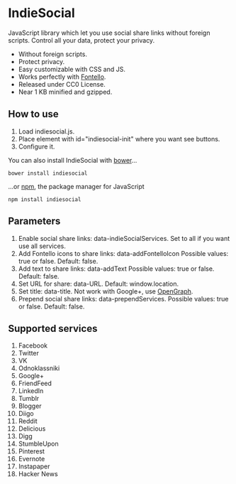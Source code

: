 # IndieSocial
JavaScript library which let you use social share links without foreign scripts. Control all your data, protect your privacy.
* Without foreign scripts.
* Protect privacy.
* Easy customizable with CSS and JS.
* Works perfectly with [Fontello](http://fontello.com/).
* Released under CC0 License.
* Near 1 KB minified and gzipped.

## How to use
1. Load indiesocial.js.
2. Place element with id="indiesocial-init" where you want see buttons.
3. Configure it.

You can also install IndieSocial with [bower](http://bower.io)...

    bower install indiesocial

...or [npm](https://npmjs.org), the package manager for JavaScript

    npm install indiesocial

## Parameters
1. Enable social share links: data-indieSocialServices. Set to all if you want use all services.
2. Add Fontello icons to share links: data-addFontelloIcon Possible values: true or false. Default: false.
3. Add text to share links: data-addText Possible values: true or false. Default: false.
4. Set URL for share: data-URL. Default: window.location.
5. Set title: data-title. Not work with Google+, use [OpenGraph](http://ogp.me/).
5. Prepend social share links: data-prependServices. Possible values: true or false. Default: false.

## Supported services
1. Facebook
2. Twitter
3. VK
4. Odnoklassniki
5. Google+
6. FriendFeed
7. LinkedIn
8. Tumblr
9. Blogger
10. Diigo
11. Reddit
12. Delicious
13. Digg
14. StumbleUpon
15. Pinterest
16. Evernote
17. Instapaper
18. Hacker News
